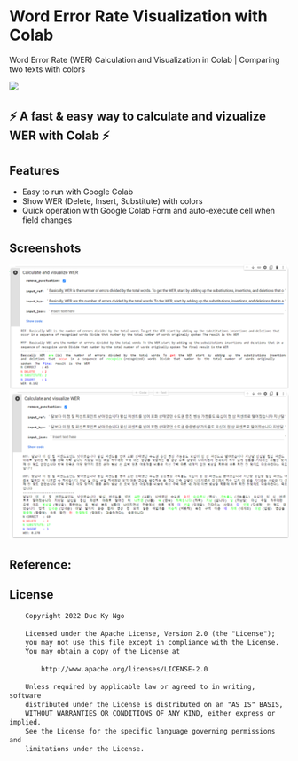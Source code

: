 # Word Error Rate Visualization with Colab
Word Error Rate (WER) Calculation and Visualization in Colab | Comparing two texts with colors

[<img src="https://camo.githubusercontent.com/84f0493939e0c4de4e6dbe113251b4bfb5353e57134ffd9fcab6b8714514d4d1/68747470733a2f2f636f6c61622e72657365617263682e676f6f676c652e636f6d2f6173736574732f636f6c61622d62616467652e737667">](https://colab.research.google.com/github/duckyngo/Word-Error-Rate-Visualization-with-Colab/blob/main/WERCalculationAndVisualization.ipynb)

:zap: A fast & easy way to calculate and vizualize WER with Colab :zap:
---
## Features
* Easy to run with Google Colab
* Show WER (Delete, Insert, Substitute) with colors
* Quick operation with Google Colab Form and auto-execute cell when field changes

## Screenshots

<p float="left">
    <img src="images/image2.png" width="640">
    <img src="images/image1.png" width="640">
</p>

## Reference:



## **License**
```
    Copyright 2022 Duc Ky Ngo
    
    Licensed under the Apache License, Version 2.0 (the "License");
    you may not use this file except in compliance with the License.
    You may obtain a copy of the License at
    
        http://www.apache.org/licenses/LICENSE-2.0
    
    Unless required by applicable law or agreed to in writing, software
    distributed under the License is distributed on an "AS IS" BASIS,
    WITHOUT WARRANTIES OR CONDITIONS OF ANY KIND, either express or implied.
    See the License for the specific language governing permissions and
    limitations under the License.
```